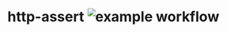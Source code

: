 # http-assert ![example workflow](https://github.com/PlanitarInc/http-assert/actions/workflows/build.yml/badge.svg)
